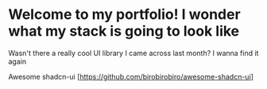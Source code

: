 # Welcome to my portfolio! I wonder what my stack is going to look like

Wasn't there a really cool UI library I came across last month? I wanna find it again

Awesome shadcn-ui
[https://github.com/birobirobiro/awesome-shadcn-ui]
